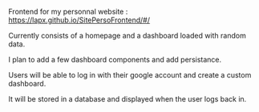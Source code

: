 Frontend for my personnal website : https://lapx.github.io/SitePersoFrontend/#/

Currently consists of a homepage and a dashboard loaded with random data.

I plan to add a few dashboard components and add persistance.

Users will be able to log in with their google account and create a custom dashboard.

It will be stored in a database and displayed when the user logs back in.
